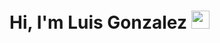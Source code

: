 # Hi, I'm Luis Gonzalez <img src="https://github.com/TheDudeThatCode/TheDudeThatCode/blob/master/Assets/Hi.gif" width="29px">
